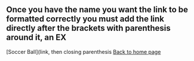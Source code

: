 ##  Once you have the name you want the link to be formatted correctly you must add the link directly after the brackets with parenthesis around it, an EX
[Soccer Ball](link, then closing parenthesis
[Back to home page](./README.md)
